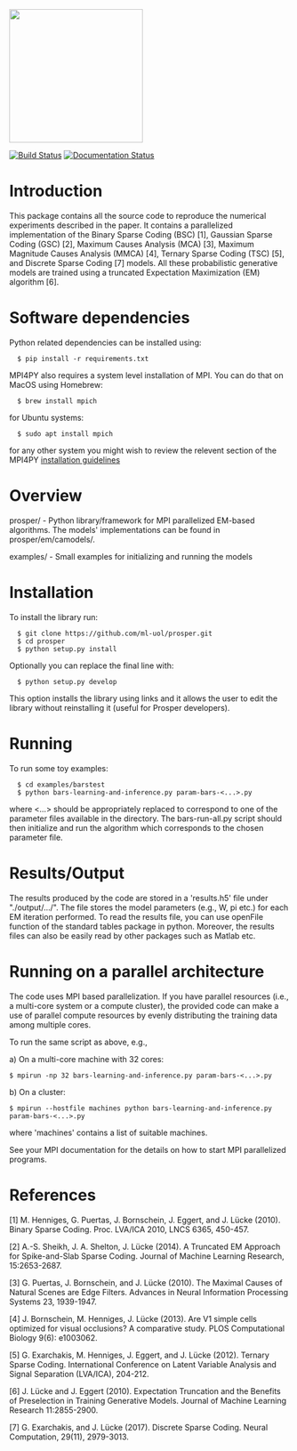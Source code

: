<img align="center" width="240" height="240" src="https://github.com/ml-uol/prosper/raw/master/docs/_static/prosper_logo_square_color.png">

[![Build Status](https://api.shippable.com/projects/557c833cedd7f2c05214da81/badge?branchName=master)](https://app.shippable.com/projects/557c833cedd7f2c05214da81/builds/master)
[![Documentation Status](https://readthedocs.org/projects/prosper/badge/?version=latest)](https://prosper.readthedocs.io/en/latest/?badge=latest)

Introduction
============

This package contains all the source code to reproduce the numerical
experiments described in the paper. It contains a parallelized implementation
of the Binary Sparse Coding (BSC) [1], Gaussian Sparse Coding (GSC) [2], 
Maximum Causes Analysis (MCA) [3], Maximum Magnitude Causes Analysis (MMCA) [4], 
Ternary Sparse Coding (TSC) [5], and Discrete Sparse Coding [7] models. All these probabilistic generative models 
are trained using a truncated Expectation Maximization (EM) algorithm [6].


Software dependencies
=====================
 
Python related dependencies can be installed using:
```
  $ pip install -r requirements.txt
```

MPI4PY also requires a system level installation of MPI. 
You can do that on MacOS using Homebrew:
```
  $ brew install mpich
```
for Ubuntu systems:
```
  $ sudo apt install mpich
```
for any other system you might wish to review the relevent section of the MPI4PY [installation guidelines](https://mpi4py.readthedocs.io/en/stable/appendix.html#building-mpi)


Overview
========

prosper/       - Python library/framework for MPI parallelized 
              EM-based algorithms. The models' implementations
              can be found in prosper/em/camodels/.

examples/   - Small examples for initializing and running the models


Installation
============

To install the library run:

```
  $ git clone https://github.com/ml-uol/prosper.git
  $ cd prosper
  $ python setup.py install
```

Optionally you can replace the final line with:
```
  $ python setup.py develop
```
This option installs the library using links and it allows the user to edit the library without reinstalling it (useful for Prosper developers).

Running
=======

To run some toy examples:

```
  $ cd examples/barstest
  $ python bars-learning-and-inference.py param-bars-<...>.py
```

where <...> should be appropriately replaced to correspond to one of the parameter 
files available in the directory. The bars-run-all.py script should then initialize 
and run the algorithm which corresponds to the chosen parameter file. 


Results/Output
==============

The results produced by the code are stored in a 'results.h5' file 
under "./output/.../". The file stores the model parameters (e.g., W, pi etc.) 
for each EM iteration performed. To read the results file, you can use
openFile function of the standard tables package in python. Moreover, the
results files can also be easily read by other packages such as Matlab etc.


Running on a parallel architecture
==================================

The code uses MPI based parallelization. If you have parallel resources
(i.e., a multi-core system or a compute cluster), the provided code can make a 
use of parallel compute resources by evenly distributing the training data 
among multiple cores.

To run the same script as above, e.g., 

a) On a multi-core machine with 32 cores:

 `$ mpirun -np 32 bars-learning-and-inference.py param-bars-<...>.py`

b) On a cluster:

 `$ mpirun --hostfile machines python bars-learning-and-inference.py param-bars-<...>.py`

 where 'machines' contains a list of suitable machines.

See your MPI documentation for the details on how to start MPI parallelized 
programs.


References
==========

[1] M. Henniges, G. Puertas, J. Bornschein, J. Eggert, and J. Lücke (2010).
Binary Sparse Coding.
Proc. LVA/ICA 2010, LNCS 6365, 450-457. 

[2] A.-S. Sheikh, J. A. Shelton, J. Lücke (2014).
A Truncated EM Approach for Spike-and-Slab Sparse Coding.
Journal of Machine Learning Research, 15:2653-2687. 

[3] G. Puertas, J. Bornschein, and J. Lücke (2010). 
The Maximal Causes of Natural Scenes are Edge Filters.
Advances in Neural Information Processing Systems 23, 1939-1947. 

[4] J. Bornschein, M. Henniges, J. Lücke (2013).
Are V1 simple cells optimized for visual occlusions? A comparative study.
PLOS Computational Biology 9(6): e1003062.

[5] G. Exarchakis, M. Henniges, J. Eggert, and J. Lücke (2012).
Ternary Sparse Coding.
International Conference on Latent Variable Analysis and Signal Separation (LVA/ICA), 204-212. 

[6] J. Lücke and J. Eggert (2010). 
Expectation Truncation and the Benefits of Preselection in Training Generative Models.
Journal of Machine Learning Research 11:2855-2900. 

[7] G. Exarchakis, and J. Lücke (2017).
Discrete Sparse Coding.
Neural Computation, 29(11), 2979-3013.
